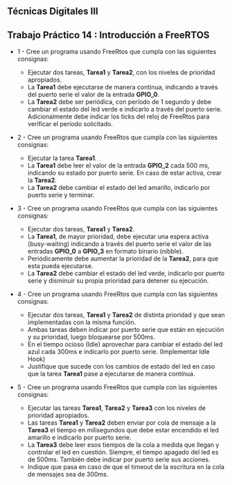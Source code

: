 ## Técnicas Digitales III
## Trabajo Práctico 14 : Introducción a FreeRTOS

* 1 - Cree un programa usando FreeRtos que cumpla con las siguientes consignas:
    - Ejecutar dos tareas, **Tarea1** y **Tarea2**, con los niveles de prioridad apropiados.
    - La **Tarea1** debe ejecutarse de manera continua, indicando a través del puerto serie el valor de la entrada **GPIO_0**.
    - La **Tarea2** debe ser periódica, con período de 1 segundo y debe cambiar el estado del led verde e indicarlo a través del puerto serie. Adicionalmente debe indicar los ticks del reloj de FreeRtos para verificar el período solicitado.

* 2 - Cree un programa usando FreeRtos que cumpla con las siguientes consignas:
    - Ejecutar la tarea **Tarea1**.
    - La **Tarea1** debe leer el valor de la entrada **GPIO_2** cada 500 ms, indicando su estado por puerto serie. En caso de estar activa, crear la **Tarea2**.
    - La **Tarea2** debe cambiar el estado del led amarillo, indicarlo por puerto serie y terminar.

* 3 - Cree un programa usando FreeRtos que cumpla con las siguientes consignas:
    - Ejecutar dos tareas, **Tarea1** y **Tarea2**.
    - La **Tarea1**, de mayor prioridad, debe ejecutar una espera activa (busy-waiting) indicando a través del puerto serie el valor de las entradas **GPIO_0** a **GPIO_3** en formato binario (nibble).
    - Periódicamente debe aumentar la prioridad de la **Tarea2**, para que esta pueda ejecutarse.
    - La **Tarea2** debe cambiar el estado del led verde, indicarlo por puerto serie y disminuir su propia prioridad para detener su ejecución.

* 4 - Cree un programa usando FreeRtos que cumpla con las siguientes consignas:
    - Ejecutar dos tareas, **Tarea1** y **Tarea2** de distinta prioridad y que sean implementadas con la misma función.
    - Ambas tareas deben indicar por puerto serie que están en ejecución y su prioridad, luego bloquearse por 500ms.
    - En el tiempo ocioso (Idle) aprovechar para cambiar el estado del led azul cada 300ms e indicarlo por puerto serie. (Implementar Idle Hook)
    - Justifique que sucede con los cambios de estado del led en caso que la tarea **Tarea1** pase a ejecutarse de manera contínua.

* 5 - Cree un programa usando FreeRtos que cumpla con las siguientes consignas:
    - Ejecutar las tareas **Tarea1**, **Tarea2** y **Tarea3** con los niveles de prioridad apropiados.
    - Las tareas **Tarea1** y **Tarea2** deben enviar por cola de mensaje a la **Tarea3** el tiempo en milisegundos que debe estar encendido el led amarillo e indicarlo por puerto serie.
    - La **Tarea3** debe leer esos tiempos de la cola a medida que llegan y controlar el led en cuestión. Siempre, el tiempo apagado del led es de 500ms. También debe indicar por puerto serie sus acciones. 
    - Indique que pasa en caso de que el timeout de la escritura en la cola de mensajes sea de 300ms.

